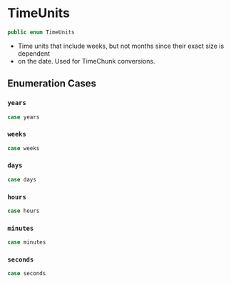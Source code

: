 # TimeUnits

``` swift
public enum TimeUnits 
```

  - Time units that include weeks, but not months since their exact size is dependent
  - on the date. Used for TimeChunk conversions.

## Enumeration Cases

### `years`

``` swift
case years
```

### `weeks`

``` swift
case weeks
```

### `days`

``` swift
case days
```

### `hours`

``` swift
case hours
```

### `minutes`

``` swift
case minutes
```

### `seconds`

``` swift
case seconds
```
